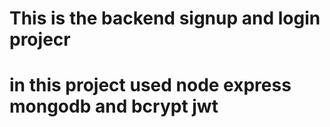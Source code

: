 # This is the backend signup and login projecr
# in this project used node express mongodb and bcrypt jwt 
